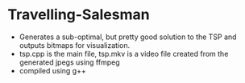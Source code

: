 # Travelling-Salesman
* Generates a sub-optimal, but pretty good solution to the TSP and outputs bitmaps for visualization.
* tsp.cpp is the main file, tsp.mkv is a video file created from the generated jpegs using ffmpeg
* compiled using g++
